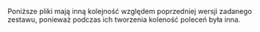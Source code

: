 Poniższe pliki mają inną kolejność względem poprzedniej wersji zadanego zestawu, ponieważ podczas ich tworzenia koleność poleceń była inna.

